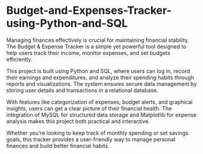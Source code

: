 # Budget-and-Expenses-Tracker-using-Python-and-SQL
Managing finances effectively is crucial for maintaining financial stability. The Budget & Expense Tracker is a simple yet powerful tool designed to help users track their income, monitor expenses, and set budgets efficiently.

This project is built using Python and SQL, where users can log in, record their earnings and expenditures, and analyze their spending habits through reports and visualizations. The system ensures secure data management by storing user details and transactions in a relational database.

With features like categorization of expenses, budget alerts, and graphical insights, users can get a clear picture of their financial health. The integration of MySQL for structured data storage and Matplotlib for expense analysis makes this project both practical and interactive.

Whether you're looking to keep track of monthly spending or set savings goals, this tracker provides a user-friendly way to manage personal finances and build better financial habits.
